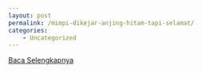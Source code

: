 ```yaml
---
layout: post
permalink: /mimpi-dikejar-anjing-hitam-tapi-selamat/
categories:
    - Uncategorized
---
```


[Baca Selengkapnya](/01)